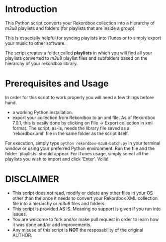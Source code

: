 # Introduction

This Python script converts your Rekordbox collection into a hierarchy of _m3u8_ playlists and folders (for playlists that are inside a group).

This is especially helpful for syncing playlists into iTunes or to simply export your music to other software.

The script creates a folder called **playlists** in which you will find all your playlists converted to _m3u8_ playlist files and subfolders based on the hierarchy of your rekordbox library.

# Prerequisites and Usage

In order for this script to work properly you will need a few things before hand.

- a working Python installation. 
- export your collection from Rekordbox to an xml file. As of Rekordbox 7.0.1, this is easily done by clicking on File -> Export collection in xml format. 
  The script, as-is, needs the library file saved as a 'rekordbox.xml' file in the same folder as the script itself.

For execution, simply type `python rekordbox-m3u8-batch.py` in your terminal window or using your preferred Python environment. 
Run the file and the folder 'playlists' should appear. For iTunes usage, simply select all the playlists you wish to import and click 'Enter'. 
Voilà!

# DISCLAIMER

* This script does not read, modify or delete any other files in your OS other than the once it needs to convert your Rekordbox XML collection file into a hierarchy or _m3u8_ files and folders.
* This script is provided AS IS. Meaning no support is given if you run into issues.
* You are welcome to fork and/or make pull request in order to learn how it was done and/or add improvements.
* Any misuse of this script is **NOT** the resposability of the original AUTHOR.
